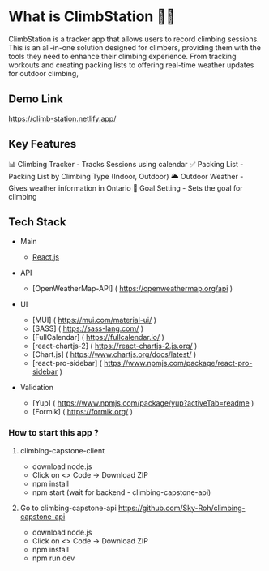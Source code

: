 # What is ClimbStation 🧗‍♀️

ClimbStation is a tracker app that allows users to record climbing sessions.
This is an all-in-one solution designed for climbers, providing them with the tools they need to enhance their climbing experience. From tracking workouts and creating packing lists to offering real-time weather updates for outdoor climbing,

## Demo Link

https://climb-station.netlify.app/

## Key Features

📊 Climbing Tracker - Tracks Sessions using calendar
✅ Packing List - Packing List by Climbing Type (Indoor, Outdoor)
🌥 Outdoor Weather - Gives weather information in Ontario
🥅 Goal Setting - Sets the goal for climbing

## Tech Stack

- Main

  - [React.js](https://react.dev/)

- API

  - [OpenWeatherMap-API] ( https://openweathermap.org/api )

- UI

  - [MUI] ( https://mui.com/material-ui/ )
  - [SASS] ( https://sass-lang.com/ )
  - [FullCalendar] ( https://fullcalendar.io/ )
  - [react-chartjs-2] ( https://react-chartjs-2.js.org/ )
  - [Chart.js] ( https://www.chartjs.org/docs/latest/ )
  - [react-pro-sidebar] ( https://www.npmjs.com/package/react-pro-sidebar )

- Validation
  - [Yup] ( https://www.npmjs.com/package/yup?activeTab=readme )
  - [Formik] ( https://formik.org/ )

### How to start this app ?

1. climbing-capstone-client

   - download node.js
   - Click on <> Code
     -> Download ZIP
   - npm install
   - npm start (wait for backend - climbing-capstone-api)

2. Go to climbing-capstone-api https://github.com/Sky-Roh/climbing-capstone-api
   - download node.js
   - Click on <> Code
     -> Download ZIP
   - npm install
   - npm run dev
